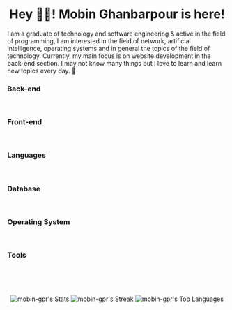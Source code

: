 <h1 align="center">Hey 👋🏻! Mobin Ghanbarpour is here!</h1>

<p>I am a graduate of technology and software engineering & active in the field of programming, I am interested in the field of network, artificial intelligence, operating systems and in general the topics of the field of technology.  Currently, my main focus is on website development in the back-end section.  I may not know many things but I love to learn and learn new topics every day.  🙂</p>

<h3>Back-end</h3>
<div>
     <img src="https://img.shields.io/badge/Django-green?style=for-the-badge&logo=django&logoColor=white" alt="">
     <img src="https://img.shields.io/badge/Django%20REST%20API-C70039?style=for-the-badge&logo=django&logoColor=white" alt="">
     <img src="https://img.shields.io/badge/celery-lightgreen?style=for-the-badge&logo=celery&logoColor=white" alt="">
</div>

<h3>Front-end</h3>
<div>
     <img src="https://img.shields.io/badge/HTML-orange?style=for-the-badge&logo=html5&logoColor=white" alt="">
     <img src="https://img.shields.io/badge/CSS-royalblue?style=for-the-badge&logo=css3&logoColor=white" alt="">
</div>

<h3>Languages</h3>
<div>
     <img src="https://img.shields.io/badge/Python-main-black?labelColor=steelblue&style=for-the-badge&logo=python&logoColor=white" alt="">
     <img src="https://img.shields.io/badge/JavaScript-familiar-black?labelColor=yellow&style=for-the-badge&logo=JavaScript&logoColor=white" alt="">
     <img src="https://img.shields.io/badge/-familiar-black?labelColor=skyblue&style=for-the-badge&logo=c&logoColor=white" alt="">
</div>

<h3>Database</h3>
<div>
     <img src="https://img.shields.io/badge/SQLite-lightblue?style=for-the-badge&logo=sqlite&logoColor=white" alt="">
     <img src="https://img.shields.io/badge/MySQL-darkblue?style=for-the-badge&logo=mysql&logoColor=white" alt="">
     <img src="https://img.shields.io/badge/PostgreSQL-midnightblue?style=for-the-badge&logo=postgresql&logoColor=white" alt="">
     <img src="https://img.shields.io/badge/Redis-red?style=for-the-badge&logo=redis&logoColor=white" alt="">
</div>

<h3>Operating System</h3>
<div>
     <img src="https://img.shields.io/badge/Ubuntu-purple?style=for-the-badge&logo=ubuntu&logoColor=white" alt="">
     <img src="https://img.shields.io/badge/Fedora-steelblue?style=for-the-badge&logo=fedora&logoColor=white" alt="">
     <img src="https://img.shields.io/badge/Mint-lightseegreen?style=for-the-badge&logo=linuxmint&logoColor=white" alt="">
     <img src="https://img.shields.io/badge/Debian-lightskyblue?style=for-the-badge&logo=debian&logoColor=white" alt="">
     <img src="https://img.shields.io/badge/Kali-dodgerblue?style=for-the-badge&logo=kalilinux&logoColor=white" alt="">
     <img src="https://img.shields.io/badge/Manjaro-mediumaquamarine?style=for-the-badge&logo=manjaro&logoColor=white" alt="">
     <img src="https://img.shields.io/badge/Windows-deepskyblue?style=for-the-badge&logo=windows&logoColor=white" alt="">
</div>

<h3>Tools</h3>
<div>
     <img src="https://img.shields.io/badge/Vscode-007ACC?style=for-the-badge&logo=visualstudiocode&logoColor=white" alt="">
     <img src="https://img.shields.io/badge/Pycharm-mediumturquoise?style=for-the-badge&logo=pycharm&logoColor=white" alt="">
     <img src="https://img.shields.io/badge/Docker-blue?style=for-the-badge&logo=docker&logoColor=white" alt="">
     <img src="https://img.shields.io/badge/Postman-orange?style=for-the-badge&logo=postman&logoColor=white" alt="">
     <img src="https://img.shields.io/badge/Git-gray?style=for-the-badge&logo=Git&logoColor=white" alt="">
</div>
<br><br>

<div align="center">

![mobin-gpr's Stats](https://github-readme-stats.vercel.app/api?username=mobin-gpr&theme=vue-dark&show_icons=true&hide_border=false&count_private=false)
![mobin-gpr's Streak](https://github-readme-streak-stats.herokuapp.com/?user=mobin-gpr&theme=vue-dark&hide_border=false)
![mobin-gpr's Top Languages](https://github-readme-stats.vercel.app/api/top-langs/?username=mobin-gpr&theme=vue-dark&show_icons=true&hide_border=false&layout=compact)
  
</div>
